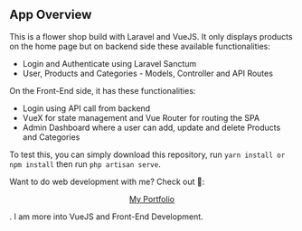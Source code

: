 ## App Overview

This is a flower shop build with Laravel and VueJS. It only displays products on the home page but on backend side these available functionalities:

- Login and Authenticate using Laravel Sanctum
- User, Products and Categories - Models, Controller and API Routes

On the Front-End side, it has these functionalities:

- Login using API call from backend
- VueX for state management and Vue Router for routing the SPA
- Admin Dashboard where a user can add, update and delete Products and Categories

To test this, you can simply download this repository, run `yarn install or npm install` then run `php artisan serve`.

Want to do web development with me? Check out 📁: <p align="center"><a href="https://lesterlambac.com/" target="_blank">My Portfolio</a></p>. I am more into VueJS and Front-End Development.

